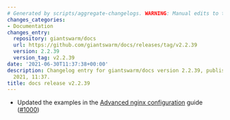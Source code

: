 ```yaml
---
# Generated by scripts/aggregate-changelogs. WARNING: Manual edits to this files will be overwritten.
changes_categories:
- Documentation
changes_entry:
  repository: giantswarm/docs
  url: https://github.com/giantswarm/docs/releases/tag/v2.2.39
  version: 2.2.39
  version_tag: v2.2.39
date: '2021-06-30T11:37:38+00:00'
description: Changelog entry for giantswarm/docs version 2.2.39, published on 30 June
  2021, 11:37.
title: docs release v2.2.39
---
```


- Updated the examples in the [Advanced nginx configuration](https://docs.giantswarm.io/advanced/ingress/configuration/) guide ([#1000](https://github.com/giantswarm/docs/pull/1000))
